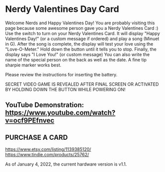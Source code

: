 # Nerdy Valentines Day Card

Welcome Nerds and Happy Valentines Day!  You are probably visiting this page because some awesome person gave you a Nerdy Valentines Card :) 
Use the switch to turn on your Nerdy Valentines Card.  It will display "Happy Valentines Day!" (or a custom message if ordered) and play a song (Minuet in G).  After the song is complete, the display will test your love using the "Love-O-Meter."  Hold down the button until it tells you to stop.  Finally, the display says "I Love You!" (or custom message)  You can also write the name of the special person on the back as well as the date.  A fine tip sharpie marker works best.  

Please review the instructions for inserting the battery.  

SECRET VIDEO GAME IS REVEALED AFTER FINAL SCREEN OR ACTIVATED BY HOLDING DOWN THE BUTTON WHILE POWERING ON!  

## YouTube Demonstration: https://www.youtube.com/watch?v=ocf9PEfnvec

## PURCHASE A CARD
https://www.etsy.com/listing/1139385120/  
https://www.tindie.com/products/25762/


As of January 4, 2022, the current hardware version is v1.1. 

